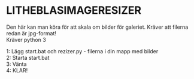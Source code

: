 # LITHEBLASIMAGERESIZER
Den här kan man köra för att skala om bilder för galeriet. Kräver att filerna redan är jpg-format!  
Kräver python 3  

1: Lägg start.bat och rezizer.py - filerna i din mapp med bilder  
2: Starta start.bat  
3: Vänta  
4: KLAR!  
